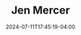 ---
title: Jen Mercer
date: 2024-07-11T17:45:19-04:00
featured_image: Jen-Mercer.webp
featured_image_attr: Jax Headshots
featured_image_attr_link: https://www.jaxheadshots.co/ 
featured_image_alt: Headshot of Jen Mercer
featured_image_caption: Headshot of Jen Mercer
---